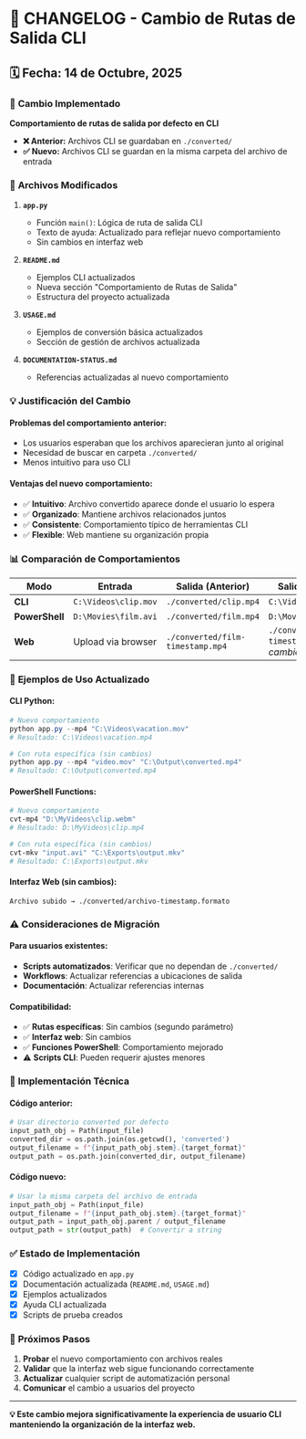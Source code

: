 # 📝 CHANGELOG - Cambio de Rutas de Salida CLI

## 🗓️ Fecha: 14 de Octubre, 2025

### 🎯 **Cambio Implementado**

**Comportamiento de rutas de salida por defecto en CLI**

- **❌ Anterior:** Archivos CLI se guardaban en `./converted/`
- **✅ Nuevo:** Archivos CLI se guardan en la misma carpeta del archivo de entrada

### 🔧 **Archivos Modificados**

1. **`app.py`**

   - Función `main()`: Lógica de ruta de salida CLI
   - Texto de ayuda: Actualizado para reflejar nuevo comportamiento
   - Sin cambios en interfaz web

2. **`README.md`**

   - Ejemplos CLI actualizados
   - Nueva sección "Comportamiento de Rutas de Salida"
   - Estructura del proyecto actualizada

3. **`USAGE.md`**

   - Ejemplos de conversión básica actualizados
   - Sección de gestión de archivos actualizada

4. **`DOCUMENTATION-STATUS.md`**
   - Referencias actualizadas al nuevo comportamiento

### 💡 **Justificación del Cambio**

#### **Problemas del comportamiento anterior:**

- Los usuarios esperaban que los archivos aparecieran junto al original
- Necesidad de buscar en carpeta `./converted/`
- Menos intuitivo para uso CLI

#### **Ventajas del nuevo comportamiento:**

- ✅ **Intuitivo**: Archivo convertido aparece donde el usuario lo espera
- ✅ **Organizado**: Mantiene archivos relacionados juntos
- ✅ **Consistente**: Comportamiento típico de herramientas CLI
- ✅ **Flexible**: Web mantiene su organización propia

### 📊 **Comparación de Comportamientos**

| Modo           | Entrada              | Salida (Anterior)                | Salida (Nueva)                                   |
| -------------- | -------------------- | -------------------------------- | ------------------------------------------------ |
| **CLI**        | `C:\Videos\clip.mov` | `./converted/clip.mp4`           | `C:\Videos\clip.mp4`                             |
| **PowerShell** | `D:\Movies\film.avi` | `./converted/film.mp4`           | `D:\Movies\film.mp4`                             |
| **Web**        | Upload via browser   | `./converted/film-timestamp.mp4` | `./converted/film-timestamp.mp4` _(sin cambios)_ |

### 🧪 **Ejemplos de Uso Actualizado**

#### **CLI Python:**

```powershell
# Nuevo comportamiento
python app.py --mp4 "C:\Videos\vacation.mov"
# Resultado: C:\Videos\vacation.mp4

# Con ruta específica (sin cambios)
python app.py --mp4 "video.mov" "C:\Output\converted.mp4"
# Resultado: C:\Output\converted.mp4
```

#### **PowerShell Functions:**

```powershell
# Nuevo comportamiento
cvt-mp4 "D:\MyVideos\clip.webm"
# Resultado: D:\MyVideos\clip.mp4

# Con ruta específica (sin cambios)
cvt-mkv "input.avi" "C:\Exports\output.mkv"
# Resultado: C:\Exports\output.mkv
```

#### **Interfaz Web (sin cambios):**

```
Archivo subido → ./converted/archivo-timestamp.formato
```

### ⚠️ **Consideraciones de Migración**

#### **Para usuarios existentes:**

- **Scripts automatizados**: Verificar que no dependan de `./converted/`
- **Workflows**: Actualizar referencias a ubicaciones de salida
- **Documentación**: Actualizar referencias internas

#### **Compatibilidad:**

- ✅ **Rutas específicas**: Sin cambios (segundo parámetro)
- ✅ **Interfaz web**: Sin cambios
- ✅ **Funciones PowerShell**: Comportamiento mejorado
- ⚠️ **Scripts CLI**: Pueden requerir ajustes menores

### 🔄 **Implementación Técnica**

#### **Código anterior:**

```python
# Usar directorio converted por defecto
input_path_obj = Path(input_file)
converted_dir = os.path.join(os.getcwd(), 'converted')
output_filename = f"{input_path_obj.stem}.{target_format}"
output_path = os.path.join(converted_dir, output_filename)
```

#### **Código nuevo:**

```python
# Usar la misma carpeta del archivo de entrada
input_path_obj = Path(input_file)
output_filename = f"{input_path_obj.stem}.{target_format}"
output_path = input_path_obj.parent / output_filename
output_path = str(output_path)  # Convertir a string
```

### ✅ **Estado de Implementación**

- [x] Código actualizado en `app.py`
- [x] Documentación actualizada (`README.md`, `USAGE.md`)
- [x] Ejemplos actualizados
- [x] Ayuda CLI actualizada
- [x] Scripts de prueba creados

### 🚀 **Próximos Pasos**

1. **Probar** el nuevo comportamiento con archivos reales
2. **Validar** que la interfaz web sigue funcionando correctamente
3. **Actualizar** cualquier script de automatización personal
4. **Comunicar** el cambio a usuarios del proyecto

---

**💡 Este cambio mejora significativamente la experiencia de usuario CLI manteniendo la organización de la interfaz web.**
